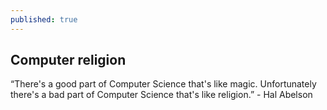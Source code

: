 ```yaml
---
published: true
---
```

## Computer religion

“There's a good part of Computer Science that's like magic. Unfortunately there's a bad part of Computer Science that's like religion.” - Hal Abelson

